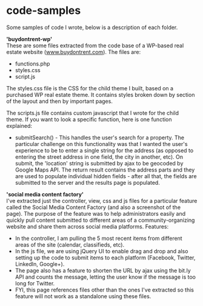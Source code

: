 # code-samples
Some samples of code I wrote, below is a description of each folder. 

<b>'buydontrent-wp' </b><br/>
These are some files extracted from the code base of a WP-based real estate website (www.buydontrent.com). The files are:
 - functions.php
 - styles.css
 - script.js

The styles.css file is the CSS for the child theme I built, based on a purchased WP real estate theme. It contains styles broken down by section of the layout and then by important pages. 

The scripts.js file contains custom javascript that I wrote for the child theme. If you want to look a specific function, here is one function explained:
 - submitSearch() - This handles the user's search for a property. The particular challenge on this functionality was that I wanted the user's experience to be to enter a single string for the address (as opposed to entering the street address in one field, the city in another, etc). On submit, the 'location' string is submitted by ajax to be geocoded by Google Maps API. The return result contains the address parts and they are used to populate individual hidden fields - after all that, the fields are submitted to the server and the results page is populated. 

<b>'social media content factory'</b><br/>
I've extracted just the controller, view, css and js files for a particular feature called the Social Media Content Factory (and also a screenshot of the page). The purpose of the feature was to help administrators easily and quickly pull content submitted to different areas of a community-organizing website and share them across social media platforms. Features:
 - In the controller, I am pulling the 5 most recent items from different areas of the site (calendar, classifieds, etc). 
 - In the js file, we are using jQuery UI to enable drag and drop and also setting up the code to submit items to each platform (Facebook, Twitter, LinkedIn, Google+). 
 - The page also has a feature to shorten the URL by ajax using the bit.ly API and counts the message, letting the user know if the message is too long for Twitter.
 - FYI, this page references files other than the ones I've extracted so this feature will not work as a standalone using these files.
